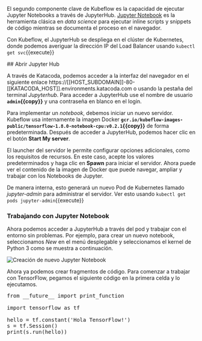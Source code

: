 El segundo componente clave de Kubeflow es la capacidad de ejecutar Jupyter Notebooks a través de JupyterHub. [Jupyter Notebook](http://jupyter.org/) es la herramienta clásica en _data science_ para ejecutar inline scripts y snippets de código mientras se documenta el proceso en el navegador.
                                                                                                                                                     
Con Kubeflow, el JupyterHub se despliega en el clúster de Kubernetes, donde podemos averiguar la dirección IP del Load Balancer usando `kubectl get svc`{{execute}}

## Abrir Jupyter Hub

A través de Katacoda, podemos acceder a la interfaz del navegador en el siguiente enlace https://[[HOST_SUBDOMAIN]]-80-[[KATACODA_HOST]].environments.katacoda.com o usando la pestaña del terminal *Jupyterhub*. Para acceder a JupyterHub use el nombre de usuario **`admin`{{copy}}** y una contraseña en blanco en el login.

Para implementar un _notebook_, debemos iniciar un nuevo servidor. Kubeflow usa internamente la imagen Docker  **`gcr.io/kubeflow-images-public/tensorflow-1.8.0-notebook-cpu:v0.2.1`{{copy}}** de forma predeterminada. Después de acceder a JupyterHub, podemos hacer clic en el botón **Start My server**.

El launcher del servidor le permite configurar opciones adicionales, como los requisitos de recursos. En este caso, acepte los valores predeterminados y haga clic en **Spawn** para iniciar el servidor. Ahora puede ver el contenido de la imagen de Docker que puede navegar, ampliar y trabajar con los Notebooks de Jupyter.

De manera interna, esto generará un nuevo Pod de Kubernetes llamado *jupyter-admin* para administrar el servidor. Ver esto usando `kubectl get pods jupyter-admin`{{execute}}

### Trabajando con Jupyter Notebook

Ahora podemos acceder a JupyterHub a través del pod y trabajar con el entorno sin problemas. Por ejemplo, para crear un nuevo notebook, seleccionamos _New_ en el menú desplegable y seleccionamos el kernel de Python 3 como se muestra a continuación.

<img src="/kubeflow/scenarios/deploying-kubeflow/assets/jupyterhub-create-notebook.png" alt="Creación de nuevo Jupyter Notebook">

Ahora ya podemos crear fragmentos de código. Para comenzar a trabajar con TensorFlow, pegamos el siguiente código en la primera celda y lo ejecutamos.

<pre class="file" data-target="clipboard">
from __future__ import print_function

import tensorflow as tf

hello = tf.constant('Hola TensorFlow!')
s = tf.Session()
print(s.run(hello))
</pre>

